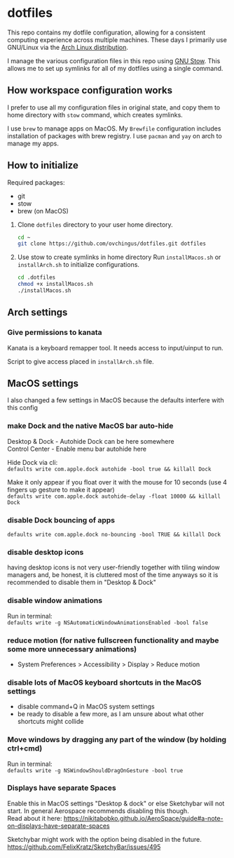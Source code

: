 # dotfiles

This repo contains my dotfile configuration, allowing for a consistent computing experience across multiple machines.
These days I primarily use GNU/Linux via the [Arch Linux distribution](https://archlinux.org).

I manage the various configuration files in this repo using [GNU Stow](https://www.gnu.org/software/stow/). This allows me to set up symlinks for all of my dotfiles using a single command.

## How workspace configuration works

I prefer to use all my configuration files in original state, and copy them to home directory with `stow` command, which creates symlinks.

I use `brew` to manage apps on MacOS. My `Brewfile` configuration includes installation of packages with brew registry.
I use `pacman` and `yay` on arch to manage my apps.

## How to initialize

Required packages:

- git
- stow
- brew (on MacOS)

1. Clone `dotfiles` directory to your user home directory.

   ```sh
   cd ~
   git clone https://github.com/ovchingus/dotfiles.git dotfiles
   ```

2. Use stow to create symlinks in home directory
Run `installMacos.sh` or `installArch.sh` to initialize configurations.

   ```sh
   cd .dotfiles
   chmod +x installMacos.sh
   ./installMacos.sh
   ```

## Arch settings

### Give permissions to kanata

Kanata is a keyboard remapper tool. It needs access to input/uinput to run.

Script to give access placed in `installArch.sh` file.

## MacOS settings

I also changed a few settings in MacOS because the defaults interfere with this config

### make Dock and the native MacOS bar auto-hide  

Desktop & Dock - Autohide Dock can be here somewhere  
Control Center - Enable menu bar autohide here  

Hide Dock via cli:  
`defaults write com.apple.dock autohide -bool true && killall Dock`  

Make it only appear if you float over it with the mouse for 10 seconds (use 4 fingers up gesture to make it appear)  
`defaults write com.apple.dock autohide-delay -float 10000 && killall Dock`

### disable Dock bouncing of apps

`defaults write com.apple.dock no-bouncing -bool TRUE && killall Dock`  

### disable desktop icons

having desktop icons is not very user-friendly together with tiling window managers and, be honest, it is cluttered most of the time anyways so it is recommended to disable them in "Desktop & Dock"  

### disable window animations

Run in terminal:  
`defaults write -g NSAutomaticWindowAnimationsEnabled -bool false`

### reduce motion (for native fullscreen functionality and maybe some more unnecessary animations)

- System Preferences > Accessibility > Display > Reduce motion

### disable lots of MacOS keyboard shortcuts in the MacOS settings

- disable command+Q in MacOS system settings
- be ready to disable a few more, as I am unsure about what other shortcuts might collide

### Move windows by dragging any part of the window (by holding ctrl+cmd)

Run in terminal:  
`defaults write -g NSWindowShouldDragOnGesture -bool true`

### Displays have separate Spaces

Enable this in MacOS settings "Desktop & dock" or else Sketchybar will not start. In general Aerospace recommends disabling this though.  
Read about it here: <https://nikitabobko.github.io/AeroSpace/guide#a-note-on-displays-have-separate-spaces>  

Sketchybar might work with the option being disabled in the future.  
<https://github.com/FelixKratz/SketchyBar/issues/495>
